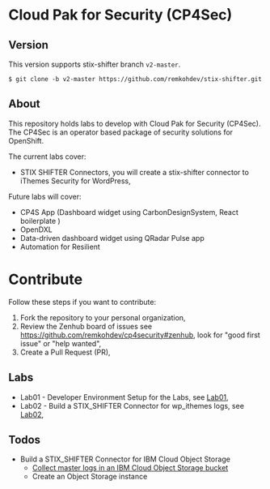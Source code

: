 # Cloud Pak for Security (CP4Sec)

## Version

This version supports stix-shifter branch `v2-master`.

```
$ git clone -b v2-master https://github.com/remkohdev/stix-shifter.git
```

## About

This repository holds labs to develop with Cloud Pak for Security (CP4Sec). The CP4Sec is an operator based package of security solutions for OpenShift.

The current labs cover:
* STIX SHIFTER Connectors, you will create a stix-shifter connector to iThemes Security for WordPress,

Future labs will cover:
* CP4S App (Dashboard widget using CarbonDesignSystem, React boilerplate )
* OpenDXL
* Data-driven dashboard widget using QRadar Pulse app
* Automation for Resilient

# Contribute

Follow these steps if you want to contribute:
1. Fork the repository to your personal organization,
2. Review the Zenhub board of issues see https://github.com/remkohdev/cp4security#zenhub, look for "good first issue" or "help wanted",
3. Create a Pull Request (PR),

## Labs

* Lab01 - Developer Environment Setup for the Labs, see [Lab01](./Lab01/README.md),
* Lab02 - Build a STIX_SHIFTER Connector for wp_ithemes logs, see [Lab02](./Lab02/README.md),

## Todos

* Build a STIX_SHIFTER Connector for IBM Cloud Object Storage
  * [Collect master logs in an IBM Cloud Object Storage bucket](https://cloud.ibm.com/docs/containers?topic=containers-health#collect_master)
  * Create an Object Storage instance


